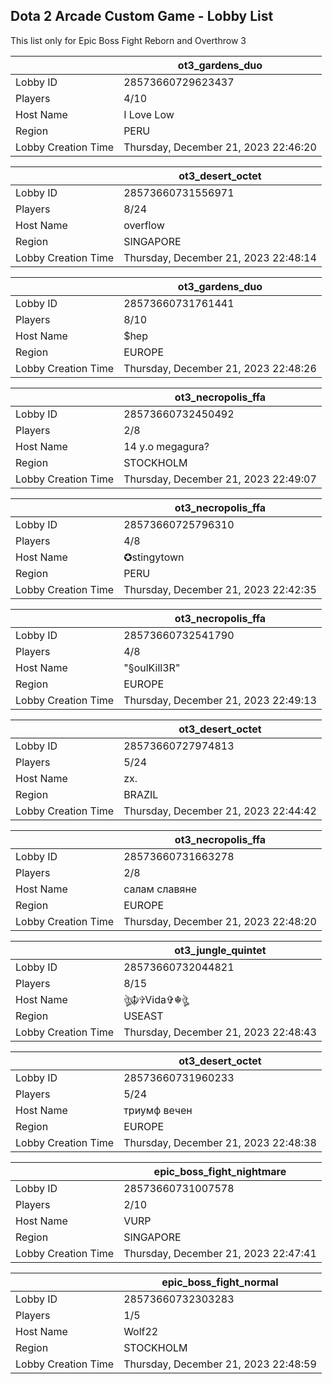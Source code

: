 ## Dota 2 Arcade Custom Game - Lobby List

This list only for Epic Boss Fight Reborn and Overthrow 3

|  | ot3_gardens_duo |
| ------ | ------ |
| Lobby ID | 28573660729623437 |
| Players | 4/10 |
| Host Name | I Love Low |
| Region | PERU |
| Lobby Creation Time | Thursday, December 21, 2023 22:46:20 |


|  | ot3_desert_octet |
| ------ | ------ |
| Lobby ID | 28573660731556971 |
| Players | 8/24 |
| Host Name | overflow |
| Region | SINGAPORE |
| Lobby Creation Time | Thursday, December 21, 2023 22:48:14 |


|  | ot3_gardens_duo |
| ------ | ------ |
| Lobby ID | 28573660731761441 |
| Players | 8/10 |
| Host Name | $hep |
| Region | EUROPE |
| Lobby Creation Time | Thursday, December 21, 2023 22:48:26 |


|  | ot3_necropolis_ffa |
| ------ | ------ |
| Lobby ID | 28573660732450492 |
| Players | 2/8 |
| Host Name | 14 y.o megagura? |
| Region | STOCKHOLM |
| Lobby Creation Time | Thursday, December 21, 2023 22:49:07 |


|  | ot3_necropolis_ffa |
| ------ | ------ |
| Lobby ID | 28573660725796310 |
| Players | 4/8 |
| Host Name | ✪stingytown |
| Region | PERU |
| Lobby Creation Time | Thursday, December 21, 2023 22:42:35 |


|  | ot3_necropolis_ffa |
| ------ | ------ |
| Lobby ID | 28573660732541790 |
| Players | 4/8 |
| Host Name | "§oulKill3R" |
| Region | EUROPE |
| Lobby Creation Time | Thursday, December 21, 2023 22:49:13 |


|  | ot3_desert_octet |
| ------ | ------ |
| Lobby ID | 28573660727974813 |
| Players | 5/24 |
| Host Name | zx. |
| Region | BRAZIL |
| Lobby Creation Time | Thursday, December 21, 2023 22:44:42 |


|  | ot3_necropolis_ffa |
| ------ | ------ |
| Lobby ID | 28573660731663278 |
| Players | 2/8 |
| Host Name | салам славяне |
| Region | EUROPE |
| Lobby Creation Time | Thursday, December 21, 2023 22:48:20 |


|  | ot3_jungle_quintet |
| ------ | ------ |
| Lobby ID | 28573660732044821 |
| Players | 8/15 |
| Host Name | ঔৣ☬✞Vida✞☬ঔৣ |
| Region | USEAST |
| Lobby Creation Time | Thursday, December 21, 2023 22:48:43 |


|  | ot3_desert_octet |
| ------ | ------ |
| Lobby ID | 28573660731960233 |
| Players | 5/24 |
| Host Name | триумф вечен |
| Region | EUROPE |
| Lobby Creation Time | Thursday, December 21, 2023 22:48:38 |


|  | epic_boss_fight_nightmare |
| ------ | ------ |
| Lobby ID | 28573660731007578 |
| Players | 2/10 |
| Host Name | VURP |
| Region | SINGAPORE |
| Lobby Creation Time | Thursday, December 21, 2023 22:47:41 |


|  | epic_boss_fight_normal |
| ------ | ------ |
| Lobby ID | 28573660732303283 |
| Players | 1/5 |
| Host Name | Wolf22 |
| Region | STOCKHOLM |
| Lobby Creation Time | Thursday, December 21, 2023 22:48:59 |


